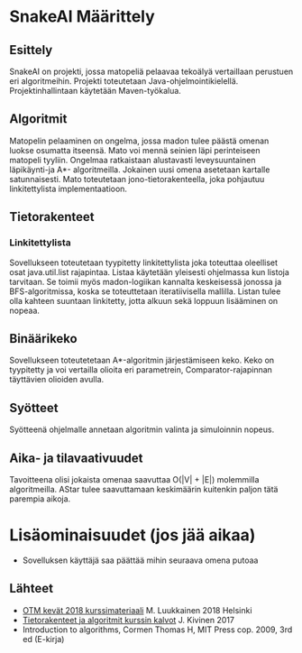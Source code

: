 # SnakeAI Määrittely

## Esittely
SnakeAI on projekti, jossa matopeliä pelaavaa tekoälyä vertaillaan
perustuen eri algoritmeihin. Projekti toteutetaan Java-ohjelmointikielellä.
Projektinhallintaan käytetään Maven-työkalua.
## Algoritmit
Matopelin pelaaminen on ongelma, jossa madon tulee päästä omenan luokse
osumatta itseensä. Mato voi mennä seinien läpi perinteiseen
matopeli tyyliin.
Ongelmaa ratkaistaan alustavasti leveysuuntainen
 läpikäynti-ja A*-
algoritmeilla. Jokainen uusi omena asetetaan kartalle satunnaisesti.
Mato toteutetaan jono-tietorakenteella, joka pohjautuu linkitettylista
implementaatioon.
## Tietorakenteet
### Linkitettylista
Sovellukseen toteutetaan tyypitetty linkitettylista joka toteuttaa oleelliset osat
java.util.list rajapintaa. Listaa käytetään yleisesti ohjelmassa kun listoja
tarvitaan. Se toimii myös madon-logiikan kannalta keskeisessä jonossa ja
BFS-algoritmissa, koska se toteuttetaan iteratiivisella mallilla. Listan tulee olla kahteen suuntaan linkitetty,
jotta alkuun sekä loppuun lisääminen on nopeaa.
## Binäärikeko
Sovellukseen toteutetetaan A\*-algoritmin järjestämiseen keko. Keko on
tyypitetty ja voi vertailla olioita eri parametrein, Comparator-rajapinnan
täyttävien olioiden avulla.
## Syötteet
Syötteenä ohjelmalle annetaan algoritmin valinta ja simuloinnin nopeus.
## Aika- ja tilavaativuudet
Tavoitteena olisi jokaista omenaa saavuttaa O(|V| + |E|) molemmilla algoritmeilla.
AStar tulee saavuttamaan keskimäärin kuitenkin paljon tätä parempia aikoja.

# Lisäominaisuudet (jos jää aikaa)
- Sovelluksen käyttäjä saa päättää mihin seuraava omena putoaa
## Lähteet
- [OTM kevät 2018 kurssimateriaali](https://github.com/mluukkai/otm-2018/blob/master/web/materiaali.md) M. Luukkainen 2018 Helsinki
- [Tietorakenteet ja algoritmit kurssin kalvot](https://www.cs.helsinki.fi/u/saska/tira.pdf) J. Kivinen 2017
- Introduction to algorithms, Cormen Thomas H, MIT Press cop. 2009, 3rd ed (E-kirja)
